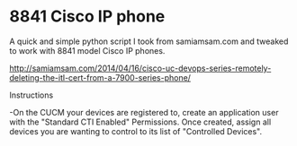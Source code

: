 # 8841 Cisco IP phone 
A quick and simple python script I took from samiamsam.com and tweaked to work with 8841 model Cisco IP phones.

http://samiamsam.com/2014/04/16/cisco-uc-devops-series-remotely-deleting-the-itl-cert-from-a-7900-series-phone/

Instructions

-On the CUCM your devices are registered to, create an application user with the "Standard CTI Enabled" Permissions. Once created, assign all devices you are wanting to control to its list of "Controlled Devices".

